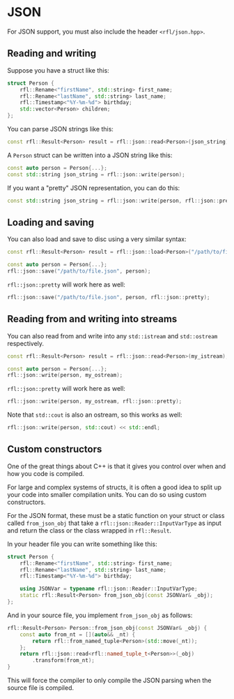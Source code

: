 # JSON

For JSON support, you must also include the header `<rfl/json.hpp>`.

## Reading and writing

Suppose you have a struct like this:

```cpp
struct Person {
    rfl::Rename<"firstName", std::string> first_name;
    rfl::Rename<"lastName", std::string> last_name;
    rfl::Timestamp<"%Y-%m-%d"> birthday;
    std::vector<Person> children;
};
```

You can parse JSON strings like this:

```cpp
const rfl::Result<Person> result = rfl::json::read<Person>(json_string);
```

A `Person` struct can be written into a JSON string like this:

```cpp
const auto person = Person{...};
const std::string json_string = rfl::json::write(person);
```

If you want a "pretty" JSON representation, you can do this:

```cpp
const std::string json_string = rfl::json::write(person, rfl::json::pretty);
```

## Loading and saving

You can also load and save to disc using a very similar syntax:

```cpp
const rfl::Result<Person> result = rfl::json::load<Person>("/path/to/file.json");

const auto person = Person{...};
rfl::json::save("/path/to/file.json", person);
```

`rfl::json::pretty` will work here as well:

```cpp
rfl::json::save("/path/to/file.json", person, rfl::json::pretty);
```

## Reading from and writing into streams

You can also read from and write into any `std::istream` and `std::ostream` respectively.

```cpp
const rfl::Result<Person> result = rfl::json::read<Person>(my_istream);

const auto person = Person{...};
rfl::json::write(person, my_ostream);
```

`rfl::json::pretty` will work here as well:

```cpp
rfl::json::write(person, my_ostream, rfl::json::pretty);
```

Note that `std::cout` is also an ostream, so this works as well:

```cpp
rfl::json::write(person, std::cout) << std::endl;
```

## Custom constructors

One of the great things about C++ is that it gives you control over
when and how you code is compiled.

For large and complex systems of structs, it is often a good idea to split up
your code into smaller compilation units. You can do so using custom constructors.

For the JSON format, these must be a static function on your struct or class called
`from_json_obj` that take a `rfl::json::Reader::InputVarType` as input and return
the class or the class wrapped in `rfl::Result`.

In your header file you can write something like this:

```cpp
struct Person {
    rfl::Rename<"firstName", std::string> first_name;
    rfl::Rename<"lastName", std::string> last_name;
    rfl::Timestamp<"%Y-%m-%d"> birthday;

    using JSONVar = typename rfl::json::Reader::InputVarType;
    static rfl::Result<Person> from_json_obj(const JSONVar& _obj);
};
```

And in your source file, you implement `from_json_obj` as follows:

```cpp
rfl::Result<Person> Person::from_json_obj(const JSONVar& _obj) {
    const auto from_nt = [](auto&& _nt) {
        return rfl::from_named_tuple<Person>(std::move(_nt));
    };
    return rfl::json::read<rfl::named_tuple_t<Person>>(_obj)
        .transform(from_nt);
}
```

This will force the compiler to only compile the JSON parsing when the
source file is compiled.

